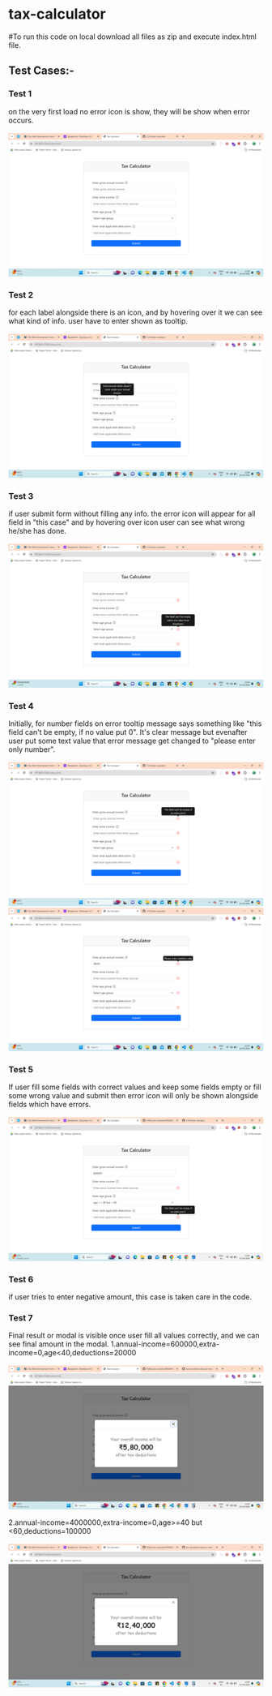 # tax-calculator

#To run this code on local download all files as zip and execute index.html file.


<h2>Test Cases:-</h2>

<h3><b>Test 1</b></h3>
on the very first load no error icon is show, they will be show when error occurs.
<br/>
<br/>
<img src="/test-cases/test-1.png" />


<h3><b>Test 2</b></h3>
for each label alongside there is an icon, and by hovering over it we can see what kind of info. user have to enter shown as tooltip.
<br/>
<br/>
<img src="/test-cases/test-2.png" />


<h3><b>Test 3</b></h3>
if user submit form without filling any info. the error icon will appear for all field in "this case" and by hovering over icon user can see what wrong he/she has done.
<br/>
<br/>
<img src="/test-cases/test-3.png" />


<h3><b>Test 4</b></h3>
Initially, for number fields on error tooltip message says something like "this field can't be empty, if no value put 0". It's clear message but evenafter user put some text value that error message get changed to "please enter only number".
<br/>
<br/>
<img src="/test-cases/test-4(1).png" />
<img src="/test-cases/test-4(2).png" />


<h3><b>Test 5</b></h3>
If user fill some fields with correct values and keep some fields empty or fill some wrong value and submit then error icon will only be shown alongside fields which have errors.
<br/>
<br/>
<img src="/test-cases/test-5.png" />

<h3><b>Test 6</b></h3>
if user tries to enter negative amount, this case is taken care in the code.

<h3><b>Test 7</b></h3>
Final result or modal is visible once user fill all values correctly, and we can see final amount in the modal.
1.annual-income=600000,extra-income=0,age<40,deductions=20000
<br/>
<br/>
<img src="/test-cases/test-6(1).png" />

<br/>

2.annual-income=4000000,extra-income=0,age>=40 but <60,deductions=100000
<br/>
<br/>
<img src="/test-cases/test-6(2).png" />
